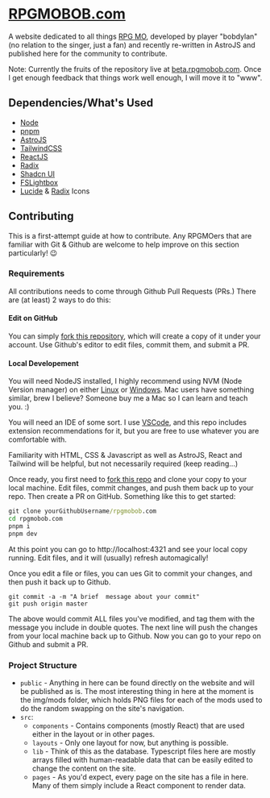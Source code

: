 # [RPGMOBOB.com](https://rpgmobob.com)

A website dedicated to all things [RPG MO](https://mo.ee), developed by player "bobdylan" (no relation to the singer, just a fan) and recently re-written in AstroJS and published here for the community to contribute.

Note: Currently the fruits of the repository live at [beta.rpgmobob.com](https://beta.rpgmobob.com). Once I get enough feedback that things work well enough, I will move it to "www".

## Dependencies/What's Used

- [Node](https://nodejs.org/)
- [pnpm](https://pnpm.io/)
- [AstroJS](https://astro.build/)
- [TailwindCSS](https://tailwindcss.com/)
- [ReactJS](https://react.dev/)
- [Radix](https://www.radix-ui.com/)
- [Shadcn UI](https://ui.shadcn.com/)
- [FSLightbox](https://fslightbox.com/)
- [Lucide](https://lucide.dev/) & [Radix](https://www.radix-ui.com/icons) Icons

## Contributing

This is a first-attempt guide at how to contribute. Any RPGMOers that are familiar with Git & Github are welcome to help improve on this section particularly! 😉

### Requirements

All contributions needs to come through Github Pull Requests (PRs.) There are (at least) 2 ways to do this:

#### Edit on GitHub

You can simply [fork this repository](https://github.com/thomporter/rpgmobob.com/fork), which will create a copy of it under your account. Use Github's editor to edit files, commit them, and submit a PR.

#### Local Developement

You will need NodeJS installed, I highly recommend using NVM (Node Version manager) on either [Linux](https://github.com/nvm-sh/nvm) or [Windows](https://github.com/coreybutler/nvm-windows). Mac users have something similar, brew I believe? Someone buy me a Mac so I can learn and teach you. :)

You will need an IDE of some sort. I use [VSCode](https://code.visualstudio.com/), and this repo includes extension recommendations for it, but you are free to use whatever you are comfortable with.

Familiarity with HTML, CSS & Javascript as well as AstroJS, React and Tailwind will be helpful, but not necessarily required (keep reading...)

Once ready, you first need to [fork this repo](https://github.com/thomporter/rpgmobob.com/fork) and clone your copy to your local machine. Edit files, commit changes, and push them back up to your repo. Then create a PR on GitHub. Something like this to get started:

```cmd
git clone yourGithubUsername/rpgmobob.com
cd rpgmobob.com
pnpm i
pnpm dev
```

At this point you can go to http://localhost:4321 and see your local copy running. Edit files, and it will (usually) refresh automagically!

Once you edit a file or files, you can ues Git to commit your changes, and then push it back up to Github.

```
git commit -a -m "A brief  message about your commit"
git push origin master
```

The above would commit ALL files you've modified, and tag them with the message you include in double quotes. The next line will push the changes from your local machine back up to Github. Now you can go to your repo on Github and submit a PR.

### Project Structure

- `public` - Anything in here can be found directly on the website and will be published as is. The most interesting thing in here at the moment is the img/mods folder, which holds PNG files for each of the mods used to do the random swapping on the site's navigation.
- `src`:
  - `components` - Contains components (mostly React) that are used either in the layout or in other pages.
  - `layouts` - Only one layout for now, but anything is possible.
  - `lib` - Think of this as the database. Typescript files here are mostly arrays filled with human-readable data that can be easily edited to change the content on the site.
  - `pages` - As you'd expect, every page on the site has a file in here. Many of them simply include a React component to render data.
